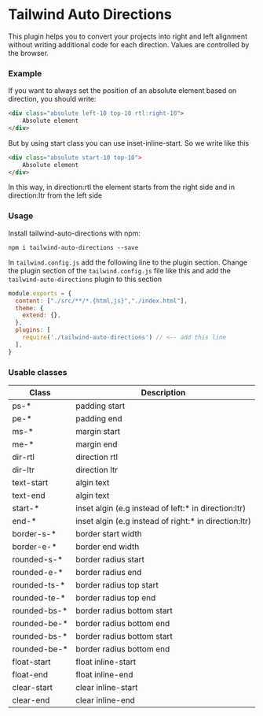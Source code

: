 # Tailwind  Auto Directions

This plugin helps you to convert your projects into right and left alignment without writing additional code for each direction. Values are controlled by the browser.

### Example
If you want to always set the position of an absolute element based on direction, you should write:
```html 
<div class="absolute left-10 top-10 rtl:right-10">
    Absolute element
</div>
```
But by using start class you can use inset-inline-start. So we write like this
```html 
<div class="absolute start-10 top-10">
    Absolute element
</div>
```
In this way, in direction:rtl the element starts from the right side and in direction:ltr from the left side

### Usage
Install tailwind-auto-directions with npm:
```
npm i tailwind-auto-directions --save
```
In `tailwind.config.js` add the following line to the plugin section.
Change the plugin section of the `tailwind.config.js` file like this and add the `tailwind-auto-directions` plugin to this section
```js
module.exports = {
  content: ["./src/**/*.{html,js}","./index.html"],
  theme: {
    extend: {},
  },
  plugins: [
    require('./tailwind-auto-directions') // <-- add this line
  ],
}
```

### Usable classes
| Class     | Description         |
|-----------|---------------------|
| ps-*      | padding start       |
| pe-*      | padding end         |
| ms-*      | margin start        |
| me-*      | margin end          |
| dir-rtl | direction rtl  |
| dir-ltr | direction ltr   |
| text-start | algin text   |
| text-end | algin text   |
| start-* | inset algin (e.g instead of left:* in direction:ltr)   |
| end-* | inset algin (e.g instead of right:* in direction:ltr)   |
| border-s-* | border start width   |
| border-e-* | border end width   |
| rounded-s-* | border radius start |
| rounded-e-* | border radius end   |
| rounded-ts-* | border radius top start   |
| rounded-te-* | border radius top end   |
| rounded-bs-* | border radius bottom start   |
| rounded-be-* | border radius bottom end   |
| rounded-bs-* | border radius bottom start   |
| rounded-be-* | border radius bottom end   |
| float-start | float inline-start   |
| float-end | float inline-end   |
| clear-start | clear inline-start   |
| clear-end | clear inline-end   |


